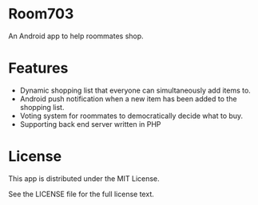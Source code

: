 Room703
=======

An Android app to help roommates shop.

Features
========
- Dynamic shopping list that everyone can simultaneously add items to.
- Android push notification when a new item has been added to the shopping list.
- Voting system for roommates to democratically decide what to buy.
- Supporting back end server written in PHP

License
=======
This app is distributed under the MIT License. 

See the LICENSE file for the full license text.
